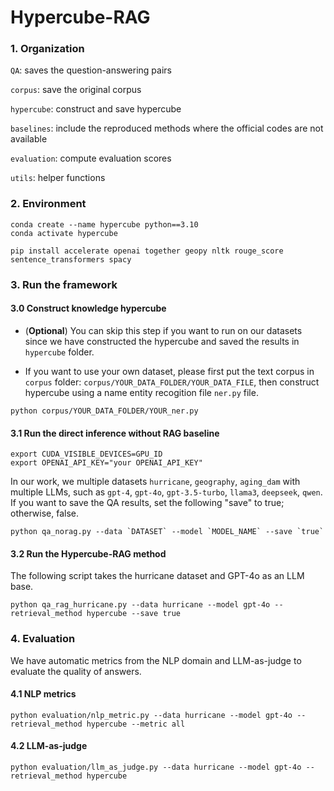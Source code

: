 # Hypercube-RAG

### 1. Organization

`QA`: saves the question-answering pairs

`corpus`: save the original corpus

`hypercube`: construct and save hypercube

`baselines`: include the reproduced methods where the official codes are not available

`evaluation`: compute evaluation scores

`utils`: helper functions


### 2. Environment
```
conda create --name hypercube python==3.10
conda activate hypercube

pip install accelerate openai together geopy nltk rouge_score sentence_transformers spacy
```

### 3. Run the framework
#### 3.0 Construct knowledge hypercube 

- (**Optional**) You can skip this step if you want to run on our datasets since we have constructed the hypercube and saved the results in `hypercube` folder.

- If you want to use your own dataset, please first put the text corpus in `corpus` folder: `corpus/YOUR_DATA_FOLDER/YOUR_DATA_FILE`, then construct hypercube using a name entity recogition file `ner.py` file.

```
python corpus/YOUR_DATA_FOLDER/YOUR_ner.py
```


#### 3.1 Run the direct inference without RAG baseline
```
export CUDA_VISIBLE_DEVICES=GPU_ID
export OPENAI_API_KEY="your OPENAI_API_KEY"
```
In our work, we multiple datasets `hurricane`, `geography`, `aging_dam` with multiple LLMs, such as `gpt-4`, `gpt-4o`, `gpt-3.5-turbo`, `llama3`, `deepseek`, `qwen`. If you want to save the QA results, set the following "save" to true; otherwise, false.
```
python qa_norag.py --data `DATASET` --model `MODEL_NAME` --save `true`
```


#### 3.2 Run the Hypercube-RAG method
The following script takes the hurricane dataset and GPT-4o as an LLM base.

```
python qa_rag_hurricane.py --data hurricane --model gpt-4o --retrieval_method hypercube --save true
```



### 4. Evaluation
We have automatic metrics from the NLP domain and LLM-as-judge to evaluate the quality of answers.

#### 4.1 NLP metrics
```
python evaluation/nlp_metric.py --data hurricane --model gpt-4o --retrieval_method hypercube --metric all
```



#### 4.2 LLM-as-judge

```
python evaluation/llm_as_judge.py --data hurricane --model gpt-4o --retrieval_method hypercube
```

